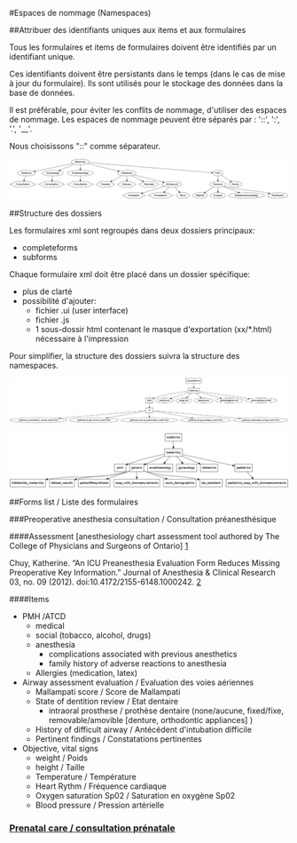 #Espaces de nommage (Namespaces)

##Attribuer des identifiants uniques aux items et aux formulaires

Tous les formulaires et items de formulaires doivent être identifiés par un identifiant unique.

Ces identifiants doivent être persistants dans le temps (dans le cas de mise à jour du formulaire).
Ils sont utilisés pour le stockage des données dans la base de données.

Il est préférable, pour éviter les conflits de nommage, d'utiliser des espaces de nommage. Les
espaces de nommage peuvent être séparés par : '::', ':', '.', '__'.

Nous choisissons "::" comme séparateur.

![dot graph namespaces](dot/namespaces.png)

##Structure des dossiers

Les formulaires xml sont regroupés dans deux dossiers principaux:

* completeforms
* subforms

Chaque formulaire xml doit être placé dans un dossier spécifique:

* plus de clarté
* possibilité d'ajouter:
  * fichier .ui (user interface)
  * fichier .js
  * 1 sous-dossir html contenant le masque d'exportation (xx/*.html) nécessaire
    à l'impression

Pour simplifier, la structure des dossiers suivra la structure des namespaces.

![dot graph completeforms](dot/completeforms.png)

![dot graph subforms](dot/subforms.png)

##Forms list / Liste des formulaires

###Preoperative anesthesia consultation / Consultation préanesthésique

####Assessment
[anesthesiology chart assessment tool authored by The College of Physicians and
Surgeons of Ontario] [1]

Chuy, Katherine. “An ICU Preanesthesia Evaluation Form Reduces Missing
Preoperative Key Information.” Journal of Anesthesia & Clinical Research
03, no. 09 (2012). doi:10.4172/2155-6148.1000242. [2]


[1]: https://www.zotero.org/groups/freemedforms/items/itemKey/6RKQ59IX
[2]: https://www.zotero.org/groups/freemedforms/items/collectionKey/XVS5SNVU/itemKey/HIE7UD8J

####Items
* PMH /ATCD
  * medical
  * social (tobacco, alcohol, drugs)
  * anesthesia
    * complications associated with previous anesthetics
    * family history of adverse reactions to anesthesia
  * Allergies (medication, latex)
* Airway assessment evaluation / Evaluation des voies aériennes
  * Mallampati score / Score de Mallampati
  * State of dentition review / Etat dentaire
    * intraoral prosthese / prothèse dentaire (none/aucune, fixed/fixe, removable/amovible [denture, orthodontic appliances] )
  * History of difficult airway / Antécédent d'intubation difficile
  * Pertinent findings / Constatations pertinentes
* Objective, vital signs
  * weight / Poids
  * height / Taille
  * Temperature / Température
  * Heart Rythm / Fréquence cardiaque
  * Oxygen saturation Sp02 / Saturation en oxygène Sp02
  * Blood pressure / Pression artérielle

### [Prenatal care / consultation prénatale](/prenatal.html)
